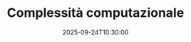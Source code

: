 ---
type: lecture
date: 2025-09-24T10:30:00
title: Complessità computazionale
lecture_type: Lezione
thumbnail: /static_files/presentations/lec.jpg
links:
- url: static_files/lectures/algoritmica/2.pdf
  name: slides
hide_from_announcments: true
---